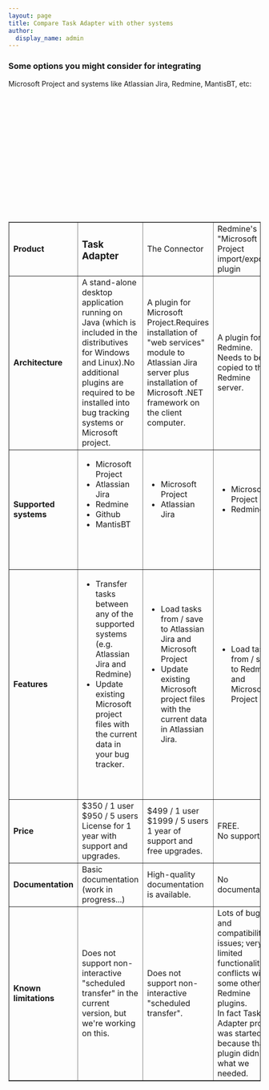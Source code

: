 ```yaml
---
layout: page
title: Compare Task Adapter with other systems
author:
  display_name: admin
---
```



### Some options you might consider for integrating<br />
Microsoft Project and systems like Atlassian Jira, Redmine, MantisBT, etc:

<table border="1" cellspacing="1" cellpadding="8">
<tbody>
<tr>
<td><strong>Product</strong></td></p>
<td>

### Task Adapter

</td>
<td>The Connector</td></p>
<td>Redmine's "Microsoft Project import/export" plugin</td><br />
</tr></p>
<tr>
<td><strong>Architecture</strong></td></p>
<td>A stand-alone desktop application running on Java (which is included in the distributives for Windows and Linux).No additional plugins are required to be installed into bug tracking systems or Microsoft project.</td></p>
<td>A plugin for Microsoft Project.Requires installation of "web services" module to Atlassian Jira server plus installation of Microsoft .NET framework on the client computer.</td></p>
<td>A plugin for Redmine. Needs to be copied to the Redmine server.</td><br />
</tr></p>
<tr>
<td><strong>Supported systems</strong></td></p>
<td>
<ul>
<li>Microsoft Project</li>
<li>Atlassian Jira</li>
<li>Redmine</li>
<li>Github</li>
<li>MantisBT</li><br />
</ul><br />
&nbsp;</td></p>
<td>
<ul>
<li>Microsoft Project</li>
<li>Atlassian Jira</li><br />
</ul><br />
</td></p>
<td>
<ul>
<li>Microsoft Project</li>
<li>Redmine</li><br />
</ul><br />
</td><br />
</tr></p>
<tr>
<td><strong>Features</strong></td></p>
<td>
<ul>
<li>Transfer tasks between any of the supported systems (e.g. Atlassian Jira and Redmine)</li>
<li>Update existing Microsoft project files with the current data in your bug tracker.</li><br />
</ul><br />
</td></p>
<td>
<ul>
<li>Load tasks from / save to Atlassian Jira and Microsoft Project</li>
<li>Update existing Microsoft project files with the current data in Atlassian Jira.</li><br />
</ul><br />
</td></p>
<td>
<ul>
<li>Load tasks from / save to Redmine and Microsoft Project</li><br />
</ul><br />
</td><br />
</tr></p>
<tr>
<td><strong>Price</strong></td></p>
<td>$350 / 1 user<br />
$950 / 5 users<br />
License for 1 year with support and upgrades.</td></p>
<td>$499 / 1 user<br />
$1999 / 5 users<br />
1 year of support and free upgrades.</td></p>
<td>FREE.<br />
No support.</td><br />
</tr></p>
<tr>
<td><strong>Documentation</strong></td></p>
<td>Basic documentation (work in progress...)</td></p>
<td>High-quality documentation is available.</td></p>
<td>No documentation.</td><br />
</tr></p>
<tr>
<td><strong>Known limitations</strong></td></p>
<td>Does not support non-interactive "scheduled transfer" in the current version, but we're working on this.</td></p>
<td>Does not support non-interactive "scheduled transfer".</td></p>
<td>Lots of bugs and compatibility issues; very limited functionality; conflicts with some other Redmine plugins.<br />
In fact Task Adapter project was started because that plugin didn't do what we needed.</td><br />
</tr><br />
</tbody><br />
</table><br />
&nbsp;</p>
